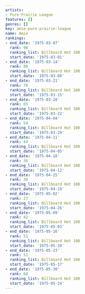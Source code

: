 ```yaml
---
artists:
- Pure Prairie League
features: []
genres: []
key: amie-pure-prairie-league
name: Amie
rankings:
- end_date: '1975-03-07'
  rank: 96
  ranking_list: Billboard Hot 100
  start_date: '1975-03-01'
- end_date: '1975-03-14'
  rank: 88
  ranking_list: Billboard Hot 100
  start_date: '1975-03-08'
- end_date: '1975-03-21'
  rank: 76
  ranking_list: Billboard Hot 100
  start_date: '1975-03-15'
- end_date: '1975-03-28'
  rank: 65
  ranking_list: Billboard Hot 100
  start_date: '1975-03-22'
- end_date: '1975-04-04'
  rank: 54
  ranking_list: Billboard Hot 100
  start_date: '1975-03-29'
- end_date: '1975-04-11'
  rank: 44
  ranking_list: Billboard Hot 100
  start_date: '1975-04-05'
- end_date: '1975-04-18'
  rank: 36
  ranking_list: Billboard Hot 100
  start_date: '1975-04-12'
- end_date: '1975-04-25'
  rank: 30
  ranking_list: Billboard Hot 100
  start_date: '1975-04-19'
- end_date: '1975-05-02'
  rank: 27
  ranking_list: Billboard Hot 100
  start_date: '1975-04-26'
- end_date: '1975-05-09'
  rank: 42
  ranking_list: Billboard Hot 100
  start_date: '1975-05-03'
- end_date: '1975-05-16'
  rank: 51
  ranking_list: Billboard Hot 100
  start_date: '1975-05-10'
- end_date: '1975-05-23'
  rank: 51
  ranking_list: Billboard Hot 100
  start_date: '1975-05-17'
- end_date: '1975-05-30'
  rank: 68
  ranking_list: Billboard Hot 100
  start_date: '1975-05-24'
---
```


